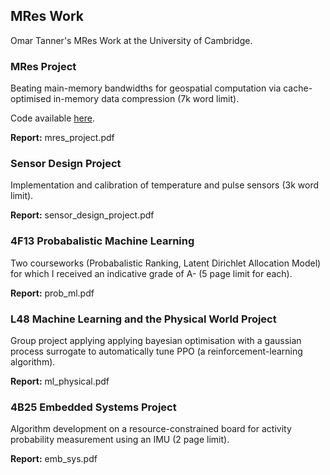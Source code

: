 ## MRes Work

Omar Tanner's MRes Work at the University of Cambridge.

### MRes Project

Beating main-memory bandwidths for geospatial computation via cache-optimised in-memory data compression (7k word limit).

Code available [here](https://github.com/omarathon/compression-geospatial).

**Report:** mres_project.pdf

### Sensor Design Project

Implementation and calibration of temperature and pulse sensors (3k word limit).

**Report:**  sensor_design_project.pdf

### 4F13 Probabalistic Machine Learning

Two courseworks (Probabalistic Ranking, Latent Dirichlet Allocation Model) for which I received an indicative grade of A- (5 page limit for each). 

**Report:** prob_ml.pdf

### L48 Machine Learning and the Physical World Project

Group project applying applying bayesian optimisation with a gaussian process surrogate to automatically tune PPO (a reinforcement-learning algorithm).

**Report:** ml_physical.pdf

### 4B25 Embedded Systems Project

Algorithm development on a resource-constrained board for activity probability measurement using an IMU (2 page limit).

**Report:** emb_sys.pdf
